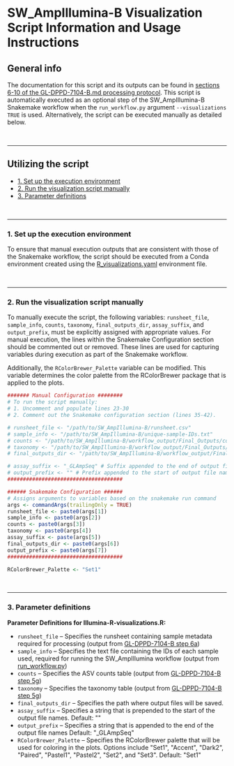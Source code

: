 # SW_AmpIllumina-B Visualization Script Information and Usage Instructions<!-- omit in toc -->


## General  info <!-- omit in toc -->
The documentation for this script and its outputs can be found in [sections 6-10 of the GL-DPPD-7104-B.md processing protocol](/Amplicon/Illumina/Pipeline_GL-DPPD-7104_Versions/GL-DPPD-7104-B.md#6-amplicon-seq-data-analysis-set-up). This script is automatically executed as an optional step of the SW_AmpIllumina-B Snakemake workflow when the `run_workflow.py` argument `--visualizations TRUE` is used. Alternatively, the script can be executed manually as detailed below.

<br>

---

## Utilizing the script <!-- omit in toc -->


- [1. Set up the execution environment](#1-run-the-workflow-using-run_workflowpy)  
- [2. Run the visualization script manually](#2-run-the-visualization-script-manually)  
- [3. Parameter definitions](#3-parameter-definitions)

<br>

___

### 1. Set up the execution environment

To ensure that manual execution outputs that are consistent with those of the Snakemake workflow, the script should be executed from a Conda environment created using the [R_visualizations.yaml](/Amplicon/Illumina/Workflow_Documentation/SW_AmpIllumina-B/workflow_code/envs/R_visualizations.yaml/) environment file.

<br>

___

### 2. Run the visualization script manually  

To manually execute the script, the following variables: `runsheet_file`, `sample_info`, `counts`, `taxonomy`, `final_outputs_dir`, `assay_suffix`, and `output_prefix`, must be explicitly assigned with appropriate values. For manual execution, the lines within the Snakemake Configuration section should be commented out or removed. These lines are used for capturing variables during execution as part of the Snakemake workflow.

Additionally, the `RColorBrewer_Palette` variable can be modified.  This variable determines the color palette from the RColorBrewer package that is applied to the plots.

```R
####### Manual Configuration ########
# To run the script manually:
# 1. Uncomment and populate lines 23-30
# 2. Comment out the Snakemake configuration section (lines 35-42).

# runsheet_file <- "/path/to/SW_AmpIllumina-B/runsheet.csv"
# sample_info <- "/path/to/SW_AmpIllumina-B/unique-sample-IDs.txt"
# counts <- "/path/to/SW_AmpIllumina-B/workflow_output/Final_Outputs/counts_GLAmpSeq.tsv"
# taxonomy <- "/path/to/SW_AmpIllumina-B/workflow_output/Final_Outputs/taxonomy_GLAmpSeq.tsv"
# final_outputs_dir <- "/path/to/SW_AmpIllumina-B/workflow_output/Final_Outputs/" # Where visualization script outputs will be saved to

# assay_suffix <- "_GLAmpSeq" # Suffix appended to the end of output file names (Default: "_GLAmpSeq")
# output_prefix <- "" # Prefix appended to the start of output file names (Default: "")
#####################################

###### Snakemake Configuration ######
# Assigns arguments to variables based on the snakemake run command 
args <- commandArgs(trailingOnly = TRUE)
runsheet_file <- paste0(args[1])
sample_info <- paste0(args[2])
counts <- paste0(args[3])
taxonomy <- paste0(args[4])
assay_suffix <- paste(args[5])
final_outputs_dir <- paste0(args[6])
output_prefix <- paste0(args[7])
#####################################

RColorBrewer_Palette <- "Set1"

```
<br>

___

### 3. Parameter definitions 

**Parameter Definitions for Illumina-R-visualizations.R:**
* `runsheet_file` – Specifies the runsheet containing sample metadata required for processing (output from [GL-DPPD-7104-B step 6a](/Amplicon/Illumina/Pipeline_GL-DPPD-7104_Versions/GL-DPPD-7104-B.md#6a-create-sample-runsheet))
* `sample_info` – Specifies the text file containing the IDs of each sample used, required for running the SW_AmpIllumina workflow (output from [run_workflow.py](/Amplicon/Illumina/Workflow_Documentation/SW_AmpIllumina-B/README.md#5-additional-output-files))
* `counts` – Specifies the ASV counts table (output from [GL-DPPD-7104-B step 5g](/Amplicon/Illumina/Pipeline_GL-DPPD-7104_Versions/GL-DPPD-7104-B.md#5g-generating-and-writing-standard-outputs))
* `taxonomy` – Specifies the taxonomy table (output from [GL-DPPD-7104-B step 5g](/Amplicon/Illumina/Pipeline_GL-DPPD-7104_Versions/GL-DPPD-7104-B.md#5g-generating-and-writing-standard-outputs))
* `final_outputs_dir` – Specifies the path where output files will be saved.
* `assay_suffix` – Specifies a string that is prepended to the start of the output file names. Default: ""
* `output_prefix` – Specifies a string that is appended to the end of the output file names Default: "_GLAmpSeq"
* `RColorBrewer_Palette` – Specifies the RColorBrewer palette that will be used for coloring in the plots. Options include "Set1", "Accent", "Dark2", "Paired", "Pastel1", "Pastel2", "Set2", and "Set3". Default: "Set1"
